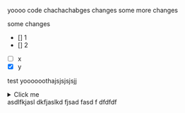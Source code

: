 yoooo
code
chachachabges 
changes some more changes 

some changes 
- [] 1
- [] 2
- [ ] x
- [x] y 

test yoooooothajsjsjsjsjj<details>
  <summary>Click me</summary>
  
  ### Heading
  1. Foo
  2. Bar
     * Baz
     * Quxdsdfsdfsdfdfdf
    

  ### Some Code
  ```js
  function logSomething(something) {
    console.log('Something', something);
  }
  ```

a test 
</details>
asdlfkjasl dkfjaslkd fjsad fasd f
dfdfdf
